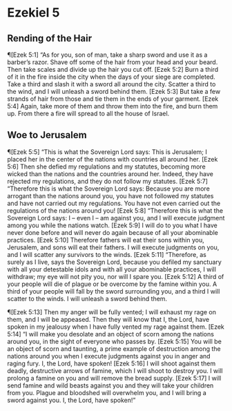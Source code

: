 # Ezekiel 5

## Rending of the Hair
¶[Ezek 5:1] “As for you, son of man, take a sharp sword and use it as a barber’s razor. Shave off some of the hair from your head and your beard. Then take scales and divide up the hair you cut off.
[Ezek 5:2] Burn a third of it in the fire inside the city when the days of your siege are completed. Take a third and slash it with a sword all around the city. Scatter a third to the wind, and I will unleash a sword behind them.
[Ezek 5:3] But take a few strands of hair from those and tie them in the ends of your garment.
[Ezek 5:4] Again, take more of them and throw them into the fire, and burn them up. From there a fire will spread to all the house of Israel.

## Woe to Jerusalem
¶[Ezek 5:5] “This is what the Sovereign Lord says: This is Jerusalem; I placed her in the center of the nations with countries all around her.
[Ezek 5:6] Then she defied my regulations and my statutes, becoming more wicked than the nations and the countries around her. Indeed, they have rejected my regulations, and they do not follow my statutes.
[Ezek 5:7] “Therefore this is what the Sovereign Lord says: Because you are more arrogant than the nations around you, you have not followed my statutes and have not carried out my regulations. You have not even carried out the regulations of the nations around you!
[Ezek 5:8] “Therefore this is what the Sovereign Lord says: I – even I – am against you, and I will execute judgment among you while the nations watch.
[Ezek 5:9] I will do to you what I have never done before and will never do again because of all your abominable practices.
[Ezek 5:10] Therefore fathers will eat their sons within you, Jerusalem, and sons will eat their fathers. I will execute judgments on you, and I will scatter any survivors to the winds.
[Ezek 5:11] “Therefore, as surely as I live, says the Sovereign Lord, because you defiled my sanctuary with all your detestable idols and with all your abominable practices, I will withdraw; my eye will not pity you, nor will I spare you.
[Ezek 5:12] A third of your people will die of plague or be overcome by the famine within you. A third of your people will fall by the sword surrounding you, and a third I will scatter to the winds. I will unleash a sword behind them.

¶[Ezek 5:13] Then my anger will be fully vented; I will exhaust my rage on them, and I will be appeased. Then they will know that I, the Lord, have spoken in my jealousy when I have fully vented my rage against them.
[Ezek 5:14] “I will make you desolate and an object of scorn among the nations around you, in the sight of everyone who passes by.
[Ezek 5:15] You will be an object of scorn and taunting, a prime example of destruction among the nations around you when I execute judgments against you in anger and raging fury. I, the Lord, have spoken!
[Ezek 5:16] I will shoot against them deadly, destructive arrows of famine, which I will shoot to destroy you. I will prolong a famine on you and will remove the bread supply.
[Ezek 5:17] I will send famine and wild beasts against you and they will take your children from you. Plague and bloodshed will overwhelm you, and I will bring a sword against you. I, the Lord, have spoken!”
